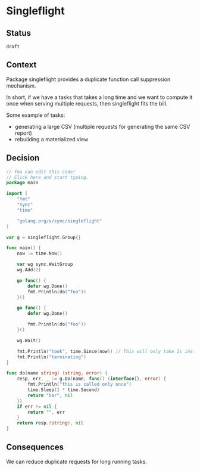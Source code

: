 # Singleflight

## Status

`draft`


## Context

Package singleflight provides a duplicate function call suppression mechanism.


In short, if we have a tasks that takes a long time and we want to compute it once when serving multiple requests, then singleflight fits the bill.

Some example of tasks:
- generating a large CSV (multiple requests for generating the same CSV report)
- rebuilding a materialized view

## Decision

```go
// You can edit this code!
// Click here and start typing.
package main

import (
	"fmt"
	"sync"
	"time"

	"golang.org/x/sync/singleflight"
)

var g = singleflight.Group{}

func main() {
	now := time.Now()

	var wg sync.WaitGroup
	wg.Add(2)

	go func() {
		defer wg.Done()
		fmt.Println(do("foo"))
	}()

	go func() {
		defer wg.Done()

		fmt.Println(do("foo"))
	}()

	wg.Wait()

	fmt.Println("took", time.Since(now)) // This will only take 1s instead of 2s.
	fmt.Println("terminating")
}

func do(name string) (string, error) {
	resp, err, _ := g.Do(name, func() (interface{}, error) {
		fmt.Println("this is called only once")
		time.Sleep(1 * time.Second)
		return "bar", nil
	})
	if err != nil {
		return "", err
	}
	return resp.(string), nil
}
```

## Consequences

We can reduce duplicate requests for long running tasks.
